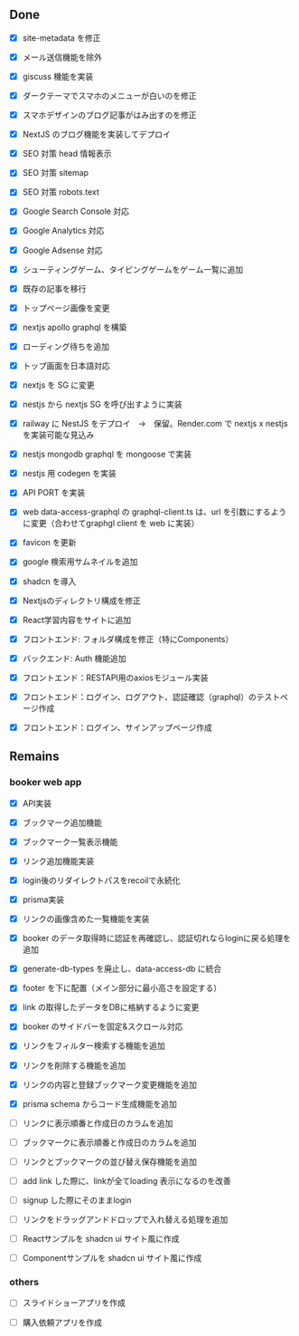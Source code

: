 ## Done

- [x] site-metadata を修正
- [x] メール送信機能を除外
- [x] giscuss 機能を実装

- [x] ダークテーマでスマホのメニューが白いのを修正
- [x] スマホデザインのブログ記事がはみ出すのを修正

- [x] NextJS のブログ機能を実装してデプロイ

- [x] SEO 対策 head 情報表示
- [x] SEO 対策 sitemap
- [x] SEO 対策 robots.text

- [x] Google Search Console 対応
- [x] Google Analytics 対応
- [x] Google Adsense 対応

- [x] シューティングゲーム、タイピングゲームをゲーム一覧に追加
- [x] 既存の記事を移行
- [x] トップページ画像を変更

- [x] nextjs apollo graphql を構築

- [x] ローディング待ちを追加
- [x] トップ画面を日本語対応

- [x] nextjs を SG に変更
- [x] nestjs から nextjs SG を呼び出すように実装

- [x] railway に NestJS をデプロイ　→　保留。Render.com で nextjs x nestjs を実装可能な見込み

- [x] nestjs mongodb graphql を mongoose で実装
- [x] nestjs 用 codegen を実装
- [x] API PORT を実装
- [x] web data-access-graphql の graphql-client.ts は、url を引数にするように変更（合わせてgraphgl client を web に実装）

- [x] favicon を更新

- [x] google 検索用サムネイルを追加
- [x] shadcn を導入
  
- [x] Nextjsのディレクトリ構成を修正
- [x] React学習内容をサイトに追加

- [x] フロントエンド: フォルダ構成を修正（特にComponents）

- [x] バックエンド: Auth 機能追加

- [x] フロントエンド：RESTAPI用のaxiosモジュール実装
- [x] フロントエンド：ログイン、ログアウト、認証確認（graphql）のテストページ作成

- [x] フロントエンド：ログイン、サインアップページ作成


## Remains

### booker web app  

- [x] API実装
- [x] ブックマーク追加機能
- [x] ブックマーク一覧表示機能

- [x] リンク追加機能実装

- [x] login後のリダイレクトパスをrecoilで永続化

- [x] prisma実装

- [x] リンクの画像含めた一覧機能を実装

- [x] booker のデータ取得時に認証を再確認し、認証切れならloginに戻る処理を追加

- [x] generate-db-types を廃止し、data-access-db に統合

- [x] footer を下に配置（メイン部分に最小高さを設定する）

- [x] link の取得したデータをDBに格納するように変更
- [x] booker のサイドバーを固定&スクロール対応
- [x] リンクをフィルター検索する機能を追加

- [x] リンクを削除する機能を追加
- [x] リンクの内容と登録ブックマーク変更機能を追加

- [x] prisma schema からコード生成機能を追加

- [ ] リンクに表示順番と作成日のカラムを追加
- [ ] ブックマークに表示順番と作成日のカラムを追加
- [ ] リンクとブックマークの並び替え保存機能を追加

- [ ] add link した際に、linkが全てloading 表示になるのを改善
- [ ] signup した際にそのままlogin
- [ ] リンクをドラッグアンドドロップで入れ替える処理を追加

- [ ] Reactサンプルを shadcn ui サイト風に作成
- [ ] Componentサンプルを shadcn ui サイト風に作成

### others

- [ ] スライドショーアプリを作成

- [ ] 購入依頼アプリを作成
